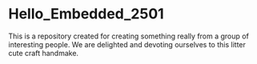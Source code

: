 # Hello_Embedded_2501
This is a repository created for creating something really from a group of interesting people. We are delighted and devoting ourselves to this litter cute craft handmake.
